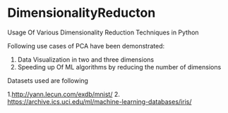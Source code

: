 # DimensionalityReducton
Usage Of Various Dimensionality Reduction Techniques in Python

Following use cases of PCA have been demonstrated:

1. Data Visualization in two and three dimensions
2. Speeding up Of ML algorithms by reducing the number of dimensions

Datasets used are following

1.http://yann.lecun.com/exdb/mnist/
2. https://archive.ics.uci.edu/ml/machine-learning-databases/iris/
